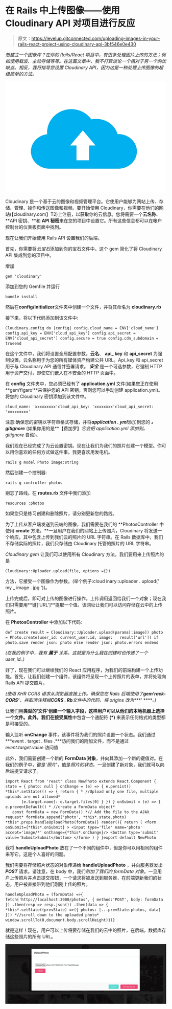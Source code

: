 # 在 Rails 中上传图像——使用 Cloudinary API 对项目进行反应

> 原文：<https://levelup.gitconnected.com/uploading-images-in-your-rails-react-project-using-cloudinary-api-3bf546e0e430>

*想建立一个图像库？在你的 Rails/React 项目中，有很多处理图片上传的方法；例如使用载波、主动存储等等。在这篇文章中，我不打算谈论一个相对于另一个的优缺点。相反，我将指导您设置 Cloudinary API，因为这是一种处理上传图像的超级简单的方法。*

![](img/e7ceb2dd62c8e31c51b1390d2d4e6065.png)

Cloudinary 是一个基于云的图像和视频管理平台。它使用户能够为网站上传、存储、管理、操作和传送图像和视频。要开始使用 Cloudinary，你需要在他们的网站(【cloudinary.com】T2)上注册，以获取你的云信息。您将需要一个**云名称**、 **API 密钥、**和 **API 秘密**来在您的项目中设置它。所有这些信息都可以在帐户控制台的仪表板页面中找到。

现在让我们开始使用 Rails API 设置我们的后端。

首先，你需要将*云宝石*添加到你的宝石文件中。这个 gem 简化了将 Cloudinary API 集成到您的项目中。

增加

```
gem 'cloudinary'
```

添加到您的 Gemfile 并运行

```
bundle install
```

然后在**config/initializer**文件夹中创建一个文件，并将其命名为 **cloudinary.rb**

接下来，将以下代码添加到该文件中:

```
Cloudinary.config do |config| config.cloud_name = ENV['cloud_name'] config.api_key = ENV['cloud_api_key'] config.api_secret = ENV['cloud_api_secret'] config.secure = true config.cdn_subdomain = trueend
```

在这个文件中，我们将设置全局配置参数。**云名**、 **api_ key** 和 **api_secret** 为强制设置。云名称用于为您的所有媒体资产构建公共 URL。Api_key 和 api_secret 用于与 Cloudinary API 通信并签署请求。 ***安全*** 是一个可选参数，它强制 HTTP 用于资产交付，即使它们嵌入在不安全的 HTTP 页面中。

在 **config** 文件夹中，您必须已经有了 **application.yml** 文件(如果您正在使用**gem‘figaro’**来保护您的 API 密钥，否则您可以手动创建 application.yml)。将您的 Cloudinary 密钥添加到该文件中。

```
cloud_name: 'xxxxxxxxx'cloud_api_key: 'xxxxxxxx'cloud_api_secret: 'xxxxxxxxx'
```

注意:确保您的密钥以字符串格式存储，并将***application . yml***添加到您的 ***。gitignore*** (如果你用的是**【费加罗】**它会把 *application.yml* 添加到*。gitignore* 自动)。

我们现在已经完成了为云设置密钥。现在让我们为我们的照片创建一个模型。你可以用你喜欢的任何方式做这件事。我更喜欢用发电机。

```
rails g model Photo image:string
```

然后创建一个控制器:

```
rails g controller photos
```

别忘了路线。在 **routes.rb** 文件中我们添加

```
resources :photos
```

如果您只是练习创建和删除照片，请分别更新您的路线。

为了上传从客户端发送到云端的图像，我们需要在我们的 **PhotosController 中使用 **create** 方法。**一旦用户在我们的网站上上传照片，Cloudinary 将发送一个响应，其中包含上传到我们云的照片的 URL 字符串。在 Rails 数据库中，我们不存储实际的照片，我们只存储由 Cloudinary 托管的照片的 URL 字符串。

*Cloudinary gem* 让我们可以使用所有 Cloudinary 方法。我们要用来上传照片的是

```
Cloudinary::Uploader.upload(file, options ={})
```

方法，它接受一个图像作为参数。(举个例子:cloud inary::uploader . upload(' my _ image . jpg '))。

上传完成后，即可对上传的图像进行操作。上传调用返回给我们一个对象；现在我们只需要用**键[‘URL’]**提取一个值。该网址让我们可以访问存储在云中的上传照片。

在 **PhotosController** 中添加以下代码:

```
def create result = Cloudinary::Uploader.upload(params[:image]) photo = Photo.create(user_id: current_user.id, image:   result['url']) if photo.save render json: photo else render json: photo.errors endend
```

*(在我的例子中，我有* ***属于*** *关系，这就是为什么我在创建时也传递了一个 user_id。)*

好了，现在我们可以继续我们的 React 应用程序，为我们的前端构建一个上传功能。首先，让我们创建一个组件，该组件将呈现一个上传照片的表单，并将处理向 Rails API 提交照片。

*(使用 XHR CORS 请求从浏览器直接上传。确保您在 Rails 后端使用了****gem‘rack-CORS’****，并取消注释掉****CORS . Rb****文件中的代码，将 origins 改为****' *****。)*

让我们用**类型的‘文件’**创建一个输入字段，这样用户可以从他们的本地机器上选择一个文件。此外，我们在**接受属性**中包含一个通配符 **(*)** 来表示任何格式的类型都是可接受的。

输入监听 **onChange** 事件，该事件将为我们的照片设置一个状态。我们通过***event . target . files .***访问我们的附加文件，而不是通过 *event.target.value* 访问值

此外，我们需要创建一个新的 **FormData 对象**，并向其添加一个新的键值对。在我们的例子中，键是'*照片*'，值是*照片的状态*。一旦创建了新对象，我们就可以向后端提交请求了。

```
import React from 'react' class NewPhoto extends React.Component { state = { photo: null } onChange = (e) => { e.persist() *this*.setState(() => { return { * //Upload only one file, multiple uploads are not allowed*
       [e.target.name]: e.target.files[0] } }) } onSubmit = (e) => { e.preventDefault() * //create a FormData object*
   const formData = new FormData() *// Add the file to the AJAX request* formData.append('photo', *this*.state.photo) *this*.props.handleUploadPhoto(formData)} render(){ return ( <form onSubmit={*this*.onSubmit} > <input type='file' name='photo' accept='image/*' onChange={*this*.onChange}/> <button type='submit' value='Submit>Submit</button> </form> ) } }export default NewPhoto
```

我将 **handleUploadPhoto** 放在了一个不同的组件中，但是你可以用相同的组件来写它。这是个人喜好的问题。

我们需要将存储照片状态的对象传递给 **handleUploadPhoto** ，并向服务器发出 ***POST*** 请求。请注意，在 body 中，我们*附加了我们的 formData 对象*。一旦用户上传照片并点击提交按钮，一个请求将被发送到服务器，在前端更新我们的状态，用户被直接带到他们刚刚上传的照片。

```
handleUploadPhoto = (formData) =>{ fetch('http://localhost:3000/photos', { method:'POST', body: formData }) .then(resp => resp.json()) .then(data => { *this*.setState((prevState) =>({ photos: [...prevState.photos, data] })) *//scroll down to the uploaded photo* window.scrollTo(0,document.body.scrollHeight)})}
```

就是这样！现在，用户可以上传将要存储在我们的云中的照片，在后端，数据库存储这些照片的所有 URL。

![](img/32e081cfaeb2a0bb5e12b08830894256.png)